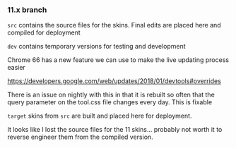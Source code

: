 ### 11.x branch

`src` contains the source files for the skins. Final edits are placed here and compiled for deployment

`dev` contains temporary versions for testing and development

Chrome 66 has a new feature we can use to make the live updating process easier

https://developers.google.com/web/updates/2018/01/devtools#overrides

There is an issue on nightly with this in that it is rebuilt so often that the query parameter on the tool.css file changes every day. This is fixable

`target` skins from `src` are built and placed here for deployment.


It looks like I lost the source files for the 11 skins... probably not worth it to reverse engineer them from the compiled version.
